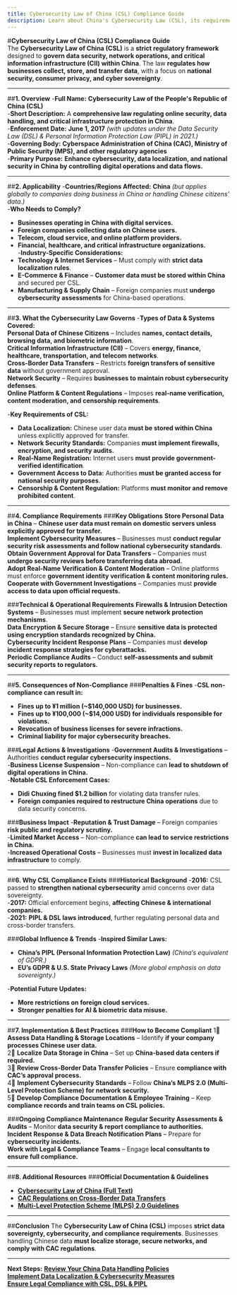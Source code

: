 ```yaml
---
title: Cybersecurity Law of China (CSL) Compliance Guide
description: Learn about China's Cybersecurity Law (CSL), its requirements, enforcement, and best practices for businesses handling data in China.
---
```


#**Cybersecurity Law of China (CSL) Compliance Guide**  
The **Cybersecurity Law of China (CSL)** is a **strict regulatory framework** designed to **govern data security, network operations, and critical information infrastructure (CII) within China**. The law **regulates how businesses collect, store, and transfer data**, with a focus on **national security, consumer privacy, and cyber sovereignty**.

---

##**1. Overview**
-**Full Name:** **Cybersecurity Law of the People's Republic of China (CSL)**  
-**Short Description:** A **comprehensive law regulating online security, data handling, and critical infrastructure protection in China**.  
-**Enforcement Date:** **June 1, 2017** *(with updates under the Data Security Law (DSL) & Personal Information Protection Law (PIPL) in 2021.)*  
-**Governing Body:** **Cyberspace Administration of China (CAC), Ministry of Public Security (MPS), and other regulatory agencies**  
-**Primary Purpose:** **Enhance cybersecurity, data localization, and national security in China by controlling digital operations and data flows.**  

---

##**2. Applicability**
-**Countries/Regions Affected:** **China** *(but applies globally to companies doing business in China or handling Chinese citizens' data.)*  
-**Who Needs to Comply?**  
  - **Businesses operating in China with digital services.**  
  - **Foreign companies collecting data on Chinese users.**  
  - **Telecom, cloud service, and online platform providers.**  
  - **Financial, healthcare, and critical infrastructure organizations.**  
-**Industry-Specific Considerations:**  
  - **Technology & Internet Services** – Must comply with **strict data localization rules**.  
  - **E-Commerce & Finance** – **Customer data must be stored within China** and secured per CSL.  
  - **Manufacturing & Supply Chain** – Foreign companies must **undergo cybersecurity assessments** for China-based operations.  

---

##**3. What the Cybersecurity Law Governs**
-**Types of Data & Systems Covered:**  
   **Personal Data of Chinese Citizens** – Includes **names, contact details, browsing data, and biometric information**.  
   **Critical Information Infrastructure (CII)** – Covers **energy, finance, healthcare, transportation, and telecom networks**.  
   **Cross-Border Data Transfers** – Restricts **foreign transfers of sensitive data** without government approval.  
   **Network Security** – Requires **businesses to maintain robust cybersecurity defenses**.  
   **Online Platform & Content Regulations** – Imposes **real-name verification, content moderation, and censorship requirements**.  

-**Key Requirements of CSL:**  
  - **Data Localization:** Chinese user data **must be stored within China** unless explicitly approved for transfer.  
  - **Network Security Standards:** Companies **must implement firewalls, encryption, and security audits.**  
  - **Real-Name Registration:** Internet users **must provide government-verified identification**.  
  - **Government Access to Data:** Authorities **must be granted access for national security purposes**.  
  - **Censorship & Content Regulation:** Platforms **must monitor and remove prohibited content**.  

---

##**4. Compliance Requirements**
###**Key Obligations**
 **Store Personal Data in China** – **Chinese user data must remain on domestic servers unless explicitly approved for transfer.**  
 **Implement Cybersecurity Measures** – Businesses must **conduct regular security risk assessments and follow national cybersecurity standards**.  
 **Obtain Government Approval for Data Transfers** – Companies must **undergo security reviews before transferring data abroad.**  
 **Adopt Real-Name Verification & Content Moderation** – Online platforms must enforce **government identity verification & content monitoring rules.**  
 **Cooperate with Government Investigations** – Companies must **provide access to data upon official requests.**  

###**Technical & Operational Requirements**
 **Firewalls & Intrusion Detection Systems** – Businesses must implement **secure network protection mechanisms**.  
 **Data Encryption & Secure Storage** – Ensure **sensitive data is protected using encryption standards recognized by China.**  
 **Cybersecurity Incident Response Plans** – Companies must **develop incident response strategies for cyberattacks.**  
 **Periodic Compliance Audits** – Conduct **self-assessments and submit security reports to regulators.**  

---

##**5. Consequences of Non-Compliance**
###**Penalties & Fines**
-**CSL non-compliance can result in:**  
  - **Fines up to ¥1 million (~$140,000 USD) for businesses.**  
  - **Fines up to ¥100,000 (~$14,000 USD) for individuals responsible for violations.**  
  - **Revocation of business licenses for severe infractions.**  
  - **Criminal liability for major cybersecurity breaches.**  

###**Legal Actions & Investigations**
-**Government Audits & Investigations** – Authorities **conduct regular cybersecurity inspections.**  
-**Business License Suspension** – Non-compliance can **lead to shutdown of digital operations in China.**  
-**Notable CSL Enforcement Cases:**  
  - **Didi Chuxing fined $1.2 billion** for violating data transfer rules.  
  - **Foreign companies required to restructure China operations** due to data security concerns.  

###**Business Impact**
-**Reputation & Trust Damage** – Foreign companies **risk public and regulatory scrutiny.**  
-**Limited Market Access** – Non-compliance **can lead to service restrictions in China.**  
-**Increased Operational Costs** – Businesses must **invest in localized data infrastructure** to comply.  

---

##**6. Why CSL Compliance Exists**
###**Historical Background**
-**2016:** CSL passed to **strengthen national cybersecurity** amid concerns over data sovereignty.  
-**2017:** Official enforcement begins, **affecting Chinese & international companies.**  
-**2021:** **PIPL & DSL laws introduced**, further regulating personal data and cross-border transfers.  

###**Global Influence & Trends**
-**Inspired Similar Laws:**  
  - **China’s PIPL (Personal Information Protection Law)** *(China’s equivalent of GDPR.)*  
  - **EU’s GDPR & U.S. State Privacy Laws** *(More global emphasis on data sovereignty.)*  

-**Potential Future Updates:**  
  - **More restrictions on foreign cloud services.**  
  - **Stronger penalties for AI & biometric data misuse.**  

---

##**7. Implementation & Best Practices**
###**How to Become Compliant**
1⃣ **Assess Data Handling & Storage Locations** – Identify **if your company processes Chinese user data.**  
2⃣ **Localize Data Storage in China** – Set up **China-based data centers if required.**  
3⃣ **Review Cross-Border Data Transfer Policies** – Ensure **compliance with CAC’s approval process.**  
4⃣ **Implement Cybersecurity Standards** – Follow **China’s MLPS 2.0 (Multi-Level Protection Scheme) for network security.**  
5⃣ **Develop Compliance Documentation & Employee Training** – Keep **compliance records and train teams on CSL policies.**  

###**Ongoing Compliance Maintenance**
 **Regular Security Assessments & Audits** – Monitor **data security & report compliance to authorities.**  
 **Incident Response & Data Breach Notification Plans** – Prepare for **cybersecurity incidents.**  
 **Work with Legal & Compliance Teams** – Engage **local consultants to ensure full compliance.**  

---

##**8. Additional Resources**
###**Official Documentation & Guidelines**
- **[ Cybersecurity Law of China (Full Text)](http://www.cac.gov.cn/2016-11/07/c_1119867116.htm)**  
- **[ CAC Regulations on Cross-Border Data Transfers](https://www.cac.gov.cn/)**  
- **[ Multi-Level Protection Scheme (MLPS) 2.0 Guidelines](https://www.mps.gov.cn/)**  

---

##**Conclusion**
The **Cybersecurity Law of China (CSL)** imposes **strict data sovereignty, cybersecurity, and compliance requirements**. Businesses handling Chinese data **must localize storage, secure networks, and comply with CAC regulations**.

---

 **Next Steps:**
 **[Review Your China Data Handling Policies](#)**  
 **[Implement Data Localization & Cybersecurity Measures](#)**  
 **[Ensure Legal Compliance with CSL, DSL & PIPL](#)**  
